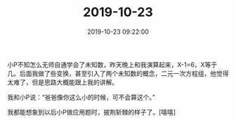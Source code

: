 ﻿---
title: "2019-10-23"
date: 2019-10-23 09:22:00
tags: 文字
categories: 爸爸
---
小P不知怎么无师自通学会了未知数，昨天晚上和我演算起来，X-1=6，X等于几。后面我做了些变换，甚至引入了两个未知数的概念，二元一次方程组，他觉得太难了，但是思路大概能跟上我的讲解。

我和小P说：“爸爸像你这么小的时候，可不会算这个。”

我都能想象到以后小P做应用题时，披荆斩棘的样子了。[嘻嘻]